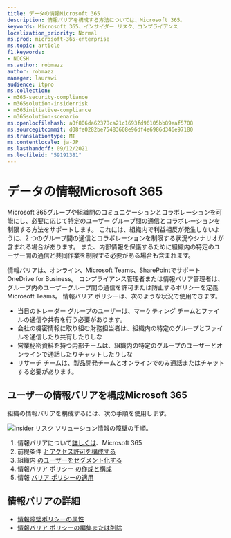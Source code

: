 ```yaml
---
title: データの情報Microsoft 365
description: 情報バリアを構成する方法については、Microsoft 365。
keywords: Microsoft 365、インサイダー リスク、コンプライアンス
localization_priority: Normal
ms.prod: microsoft-365-enterprise
ms.topic: article
f1.keywords:
- NOCSH
ms.author: robmazz
author: robmazz
manager: laurawi
audience: itpro
ms.collection:
- m365-security-compliance
- m365solution-insiderrisk
- m365initiative-compliance
- m365solution-scenario
ms.openlocfilehash: a0f806da62378ca21c1693fd96105bb89eaf5708
ms.sourcegitcommit: d08fe0282be75483608e96df4e6986d346e97180
ms.translationtype: MT
ms.contentlocale: ja-JP
ms.lasthandoff: 09/12/2021
ms.locfileid: "59191381"
---
```

# <a name="information-barriers-in-microsoft-365"></a>データの情報Microsoft 365

Microsoft 365グループや組織間のコミュニケーションとコラボレーションを可能にし、必要に応じて特定のユーザー グループ間の通信とコラボレーションを制限する方法をサポートします。 これには、組織内で利益相反が発生しないように、2 つのグループ間の通信とコラボレーションを制限する状況やシナリオが含まれる場合があります。 また、内部情報を保護するために組織内の特定のユーザー間の通信と共同作業を制限する必要がある場合も含まれます。

情報バリアは、オンライン、Microsoft Teams、SharePointでサポートOneDrive for Business。 コンプライアンス管理者または情報バリア管理者は、グループ内のユーザーグループ間の通信を許可または防止するポリシーを定義Microsoft Teams。 情報バリア ポリシーは、次のような状況で使用できます。

- 当日のトレーダー グループのユーザーは、マーケティング チームとファイルの通信や共有を行う必要があります。
- 会社の機密情報に取り組む財務担当者は、組織内の特定のグループとファイルを通信したり共有したりしな
- 営業秘密資料を持つ内部チームは、組織内の特定のグループのユーザーとオンラインで通話したりチャットしたりしな
- リサーチ チームは、製品開発チームとオンラインでのみ通話またはチャットする必要があります。

## <a name="configure-information-barriers-for-microsoft-365"></a>ユーザーの情報バリアを構成Microsoft 365

組織の情報バリアを構成するには、次の手順を使用します。

![Insider リスク ソリューション情報の障壁の手順。](../media/ir-solution-ib-steps.png)

1. 情報バリアについて[詳しくは](information-barriers.md)、Microsoft 365
2. 前提条件 [とアクセス許可を構成する](information-barriers-policies.md#prerequisites)
3. 組織内 [のユーザーをセグメント化する](information-barriers-policies.md#part-1-segment-users)
4. 情報バリア ポリシー [の作成と構成](information-barriers-policies.md#part-2-define-information-barrier-policies)
5. 情報 [バリア ポリシーの適用](information-barriers-policies.md#part-3-apply-information-barrier-policies)

## <a name="more-information-about-information-barriers"></a>情報バリアの詳細

- [情報障壁ポリシーの属性](information-barriers-attributes.md)
- [情報バリア ポリシーの編集または削除](information-barriers-edit-segments-policies.md)